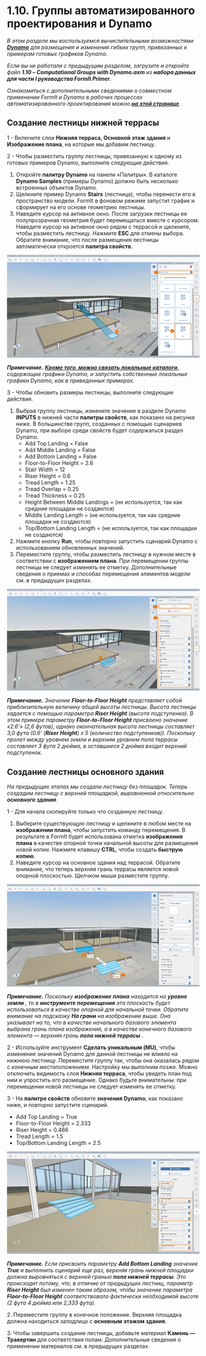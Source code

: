 # 1.10. Группы автоматизированного проектирования и Dynamo

_В этом разделе мы воспользуемся вычислительными возможностями_ [_**Dynamo**_](http://dynamobim.org) _для размещения и изменения гибких групп, привязанных к примерам готовых графиков Dynamo._

_Если вы не работали с предыдущим разделом, загрузите и откройте файл_ _**1.10 – Computational Groups with Dynamo.axm**_ _из_ _**набора данных для части I руководства FormIt Primer**._

_Ознакомиться с дополнительными сведениями о совместном применении FormIt и Dynamo в рабочих процессах автоматизированного проектирования можно_ [_**на этой странице**_](http://formit.autodesk.com/page/formit-dynamo)_._

## **Создание лестницы нижней террасы**

1 - Включите слои **Нижняя терраса, Основной этаж здания** и **Изображение плана**, на которые мы добавим лестницу.

2 - Чтобы разместить группу лестницы, привязанную к одному из готовых примеров Dynamo, выполните следующие действия.

1. Откройте **палитру Dynamo** на панели «Палитры». В каталоге **Dynamo Samples** (примеры Dynamo) должно быть несколько встроенных объектов Dynamo.
2. Щелкните пример Dynamo **Stairs** (лестница), чтобы перенести его в пространство модели. FormIt в фоновом режиме запустит график и сформирует на его основе геометрию лестницы.
3. Наведите курсор на активное окно. После загрузки лестницы ее полупрозрачная геометрия будет перемещаться вместе с курсором. Наведите курсор на активное окно рядом с террасой и щелкните, чтобы разместить лестницу. Нажмите **ESC** для отмены выбора. Обратите внимание, что после размещения лестницы автоматически откроется **палитра свойств**.

![](<../../.gitbook/assets/0 (15) (1).png>)

_**Примечание.**_ [_**Кроме того, можно связать локальные каталоги**_](https://formit.autodesk.com/page/formit-dynamo#dynamo-getting-started), _содержащие графики Dynamo, и запустить собственные локальные графики Dynamo, как в приведенных примерах._

3 - Чтобы обновить размеры лестницы, выполните следующие действия.

1. Выбрав группу лестницы, измените значение в разделе Dynamo **INPUTS** в нижней части **палитры свойств**, как показано на рисунке ниже. В большинстве групп, созданных с помощью сценариев Dynamo, при выборе среди свойств будет содержаться раздел Dynamo.
   * Add Top Landing = False
   * Add Middle Landing = False
   * Add Bottom Landing = False
   * Floor-to-Floor Height = 2.6
   * Stair Width = 12
   * Riser Height = 0.6
   * Tread Length = 1.25
   * Tread Overlap = 0.25
   * Tread Thickness = 0.25
   * Height Between Middle Landings = (не используется, так как средние площадки не создаются)
   * Middle Landing Length = (не используется, так как средние площадки не создаются)
   * Top/Bottom Landing Length = (не используется, так как площадки не создаются)
2. Нажмите кнопку **Run**, чтобы повторно запустить сценарий Dynamo с использованием обновленных значений.
3. Переместите группу, чтобы разместить лестницу в нужном месте в соответствии с **изображением плана**. При перемещении группы лестницы не следует изменять ее отметку. Дополнительные сведения о приемах и способах перемещения элементов модели см. в предыдущих разделах.

![](<../../.gitbook/assets/1 (11).png>)

_**‌Примечание.**_ _Значение_ _**Floor-to-Floor Height**_ _представляет собой приблизительную величину общей высоты лестницы. Высота лестницы задается с помощью параметра_ _**Riser Height**_ _(высота подступенка). В этом примере параметру_ _**Floor-to-Floor Height**_ _присвоено значение «2.6’» (2,6 футов), однако окончательная высота лестницы составляет 3,0 фута (0.6’ (**Riser Height**) x 5 (количество подступенков)). Поскольку пролет между уровнем земли и верхним уровнем пола террасы составляет 3 фута 2 дюйма, в оставшиеся 2 дюйма входит верхний подступенок._

## **Создание лестницы основного здания**

_На предыдущих этапах мы создали лестницу без площадок. Теперь создадим лестницу с верхней площадкой, выровненной относительно_ _**основного здания**._

1 - Для начала скопируйте только что созданную лестницу.

1. Выберите существующую лестницу и щелкните в любом месте на **изображении плана**, чтобы запустить команду перемещения. В результате в FormIt будет использована отметка **изображения плана** в качестве опорной точки начальной высоты для размещения новой копии. Нажмите клавишу **CTRL**, чтобы создать **быструю копию**.
2. Наведите курсор на основное здания над террасой. Обратите внимание, что теперь верхняя грань террасы является новой опорной плоскостью. Щелчком мыши разместите группу.

![](<../../.gitbook/assets/2 (9) (1).png>)

_**Примечание.**_ _Поскольку_ _**изображение плана**_ _находится на_ _**уровне земли**_ _, то в_ _**инструменте перемещения**_ _эта плоскость будет использоваться в качестве опорной для начальной точки. Обратите внимание на подсказку_ _**На грани**_ _на изображении выше. Она указывает на то, что в качестве начального базового элемента выбрана грань плана изображения, а в качестве конечного базового элемента — верхняя грань_ _**пола нижней террасы**_ _._

2 - Используйте инструмент **Сделать уникальным (MU)**, чтобы изменение значений Dynamo для данной лестницы не влияло на нижнюю лестницу. Переместите группу так, чтобы она оказалась рядом с конечным местоположением. Настройку мы выполним позже. Можно отключить видимость слоя **Нижняя терраса**, чтобы увидеть план под ним и упростить его размещение. Однако будьте внимательны: при перемещении новой лестницы не следует изменять ее отметку.

3 - На **палитре свойств** обновите **значения Dynamo**, как показано ниже, и повторно запустите сценарий.

* Add Top Landing = True
* Floor-to-Floor Height = 2.333
* Riser Height = 0.466
* Tread Length = 1.5
* Top/Bottom Landing Length = 2.5

![](<../../.gitbook/assets/3 (1).jpeg>)

_**Примечание.**_ _Если присвоить параметру_ _**Add Bottom Landing**_ _значение_ _**True**_ _и выполнить сценарий еще раз, верхняя грань нижней площадки должна выровняться с верхней гранью_ _**пола нижней террасы**. Это происходит потому, что, в отличие от предыдущих лестниц, параметр_ _**Riser Height**_ _был изменен таким образом, чтобы значение параметра_ _**Floor-to-Floor Height**_ _соответствовало фактически необходимой высоте (2 фута 4 дюйма или 2,333 фута)._

2. Переместите группу в конечное положение. Верхняя площадка должна находиться заподлицо с **основным этажом здания**.

3. Чтобы завершить создание лестницы, добавьте материал **Камень — Травертин** для соответствия полам. Дополнительные сведения о применении материалов см. в предыдущих разделах.
